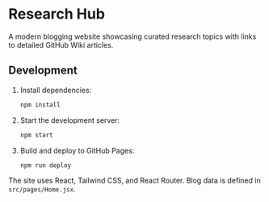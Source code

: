 # Research Hub

A modern blogging website showcasing curated research topics with links to detailed GitHub Wiki articles.

## Development

1. Install dependencies:
   ```bash
   npm install
   ```
2. Start the development server:
   ```bash
   npm start
   ```
3. Build and deploy to GitHub Pages:
   ```bash
   npm run deploy
   ```

The site uses React, Tailwind CSS, and React Router. Blog data is defined in `src/pages/Home.jsx`.
